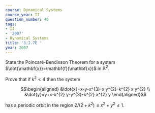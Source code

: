 ```yaml
---
course: Dynamical Systems
course_year: II
question_number: 40
tags:
- II
- '2007'
- Dynamical Systems
title: '3.I.7E '
year: 2007
---
```



State the Poincaré-Bendixson Theorem for a system $\dot{\mathbf{x}}=\mathbf{f}(\mathbf{x})$ in $\mathbb{R}^{2}$.

Prove that if $k^{2}<4$ then the system

$$\begin{aligned}
&\dot{x}=x-y-x^{3}-x y^{2}-k^{2} x y^{2} \\
&\dot{y}=y+x-x^{2} y-y^{3}-k^{2} x^{2} y
\end{aligned}$$

has a periodic orbit in the region $2 /\left(2+k^{2}\right) \leqslant x^{2}+y^{2} \leqslant 1$.